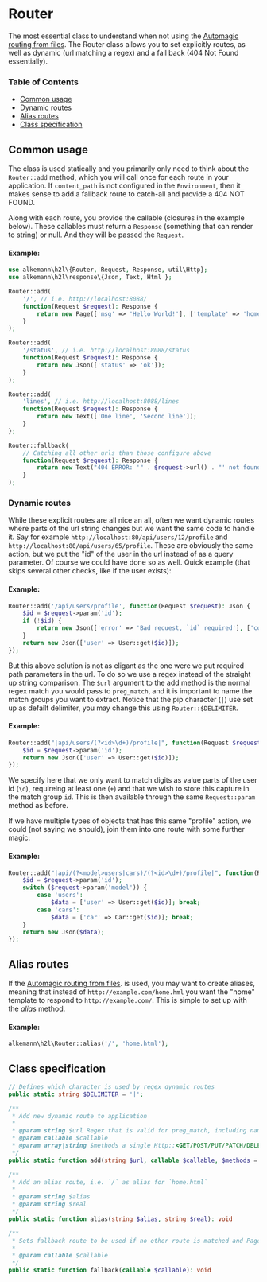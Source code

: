 # Router

The most essential class to understand when not using the [Automagic routing from files](../concepts/Page.md). The
Router class allows you to set explicitly routes, as well as dynamic (url matching a regex) and a fall back (404 
Not Found essentially).

### Table of Contents

 - [Common usage](#common-usage)
 - [Dynamic routes](#dynamic-routes)
 - [Alias routes](#alias-routes)
 - [Class specification](#class-specification)

## Common usage

The class is used statically and you primarily only need to think about the `Router::add` method, which you will
call once for each route in your application. If `content_path` is not configured in the `Environment`, then it
makes sense to add a fallback route to catch-all and provide a 404 NOT FOUND.

Along with each route, you provide the callable (closures in the example below). These callables must return a
`Response` (something that can render to string) or null. And they will be passed the `Request`.

#### Example:

```php
use alkemann\h2l\{Router, Request, Response, util\Http};
use alkemann\h2l\response\{Json, Text, Html };

Router::add(
    '/', // i.e. http://localhost:8088/
    function(Request $request): Response {
        return new Page(['msg' => 'Hello World!'], ['template' => 'home']);
    }
);

Router::add(
    '/status', // i.e. http://localhost:8088/status
    function(Request $request): Response {
        return new Json(['status' => 'ok']);
    }
);

Router::add(
    'lines', // i.e. http://localhost:8088/lines
    function(Request $request): Response {
        return new Text(['One line', 'Second line']);
    }
}; 

Router::fallback(
    // Catching all other urls than those configure above
    function(Request $request): Response {
        return new Text("404 ERROR: '" . $request->url() . "' not found", Http::CODE_NOT_FOUND);
    }
);

```

### Dynamic routes

While these explicit routes are all nice an all, often we want dynamic routes where parts of the url string changes but we
want the same code to handle it. Say for example `http://localhost:80/api/users/12/profile` and `http://localhost:80/api/users/65/profile`.
These are obviously the same action, but we put the "id" of the user in the url instead of as a query parameter. Of course we could
have done so as well. Quick example (that skips several other checks, like if the user exists):

#### Example:

```php
Router::add('/api/users/profile', function(Request $request): Json {
    $id = $request->param('id');
    if (!$id) {
        return new Json(['error' => 'Bad request, `id` required'], ['code' => Http::CODE_BAD_REQUEST])
    }
    return new Json(['user' => User::get($id)]);
});
```

But this above solution is not as eligant as the one were we put required path parameters in the url. To do so we use a regex instead
of the straight up string comparison. The `$url` argument to the add method is the normal regex match you would pass to `preg_match`,
and it is important to name the match groups you want to extract. Notice that the pip character (`|`) use set up as defailt delimiter,
you may change this using `Router::$DELIMITER`.

#### Example:

```php
Router::add("|api/users/(?<id>\d+)/profile|", function(Request $request): Json {
    $id = $request->param('id');
    return new Json(['user' => User::get($id)]);
});
```
We specify here that we only want to match digits as value parts of the user id (`\d`), requireing at least one (`+`) and that we wish
to store this capture in the match group `id`. This is then available through the same `Request::param` method as before.

If we have multiple types of objects that has this same "profile" action, we could (not saying we should), join them into one route
with some further magic:

#### Example:

```php
Router::add("|api/(?<model>users|cars)/(?<id>\d+)/profile|", function(Request $request): Json {
    $id = $request->param('id');
    switch ($request->param('model')) {
        case 'users':
            $data = ['user' => User::get($id)]; break;
        case 'cars':
            $data = ['car' => Car::get($id)]; break;
    }
    return new Json($data);
});
```

## Alias routes

If the [Automagic routing from files](../concepts/Page.md). is used, you may want to create aliases, meaning that instead of
`http://example.com/home.hml` you want the "home" template to respond to `http://example.com/`. This is simple to set up with
the <em>alias</em> method.

#### Example:

```php
alkemann\h2l\Router::alias('/', 'home.html');
```

## Class specification

```php
// Defines which character is used by regex dynamic routes
public static string $DELIMITER = '|';

/**
 * Add new dynamic route to application
 *
 * @param string $url Regex that is valid for preg_match, including named groups
 * @param callable $callable
 * @param array|string $methods a single Http::<GET/POST/PUT/PATCH/DELETE> or an array of multiple
 */
public static function add(string $url, callable $callable, $methods = [Http::GET]): void

/**
 * Add an alias route, i.e. `/` as alias for `home.html`
 *
 * @param string $alias
 * @param string $real
 */
public static function alias(string $alias, string $real): void

/**
 * Sets fallback route to be used if no other route is matched and Page is not used.
 *
 * @param callable $callable
 */
public static function fallback(callable $callable): void
```
